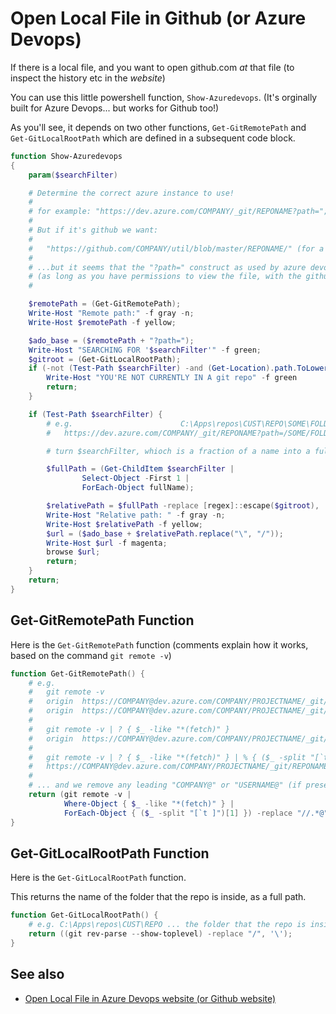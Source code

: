 # Open Local File in Github (or Azure Devops)

If there is a local file, and you want to open github.com *at* that file (to inspect the history etc in the *website*)

You can use this little powershell function, `Show-Azuredevops`. (It's orginally built for Azure Devops... but works for Github too!)

As you'll see, it depends on two other functions, `Get-GitRemotePath` and `Get-GitLocalRootPath` which are defined in a subsequent code block.

```powershell
function Show-Azuredevops
{
	param($searchFilter)

    # Determine the correct azure instance to use!
	#
	# for example: "https://dev.azure.com/COMPANY/_git/REPONAME?path="; (for a given `COMPANY/REPONAME`)
	#
    # But if it's github we want:
	#
    #   "https://github.com/COMPANY/util/blob/master/REPONAME/" (for a given `COMPANY/REPONAME`)
	#
    # ...but it seems that the "?path=" construct as used by azure devops, gets redirected correctly for Github anyway!
    # (as long as you have permissions to view the file, with the github user of the browser that opens)
	#

    $remotePath = (Get-GitRemotePath);
    Write-Host "Remote path:" -f gray -n;
    Write-Host $remotePath -f yellow;

    $ado_base = ($remotePath + "?path=");
    Write-Host "SEARCHING FOR '$searchFilter'" -f green;
    $gitroot = (Get-GitLocalRootPath);
    if (-not (Test-Path $searchFilter) -and (Get-Location).path.ToLowerInvariant() -notlike "$gitroot*") {
        Write-Host "YOU'RE NOT CURRENTLY IN A git repo" -f green
        return;
    }

    if (Test-Path $searchFilter) {
        # e.g.                        C:\Apps\repos\CUST\REPO\SOME\FOLDER\SUBFOLDER\FILENAME.EXT which maps to:
        #   https://dev.azure.com/COMPANY/_git/REPONAME?path=/SOME/FOLDER/SUBFOLDER/FILENAME.EXT

        # turn $searchFilter, whioch is a fraction of a name into a full path....

        $fullPath = (Get-ChildItem $searchFilter |
                Select-Object -First 1 |
                ForEach-Object fullName);

        $relativePath = $fullPath -replace [regex]::escape($gitroot), '' # remove root path -- case-insensitive
        Write-Host "Relative path: " -f gray -n;
        Write-Host $relativePath -f yellow;
        $url = ($ado_base + $relativePath.replace("\", "/"));
        Write-Host $url -f magenta;
        browse $url;
        return;
    }
    return;
}
```

## Get-GitRemotePath Function

Here is the `Get-GitRemotePath` function (comments explain how it works, based on the command `git remote -v`)

```powershell
function Get-GitRemotePath() {
    # e.g.
    #   git remote -v
    #   origin  https://COMPANY@dev.azure.com/COMPANY/PROJECTNAME/_git/REPONAME (fetch)
    #   origin  https://COMPANY@dev.azure.com/COMPANY/PROJECTNAME/_git/REPONAME (push)
    #
    #   git remote -v | ? { $_ -like "*(fetch)" }
    #   origin  https://COMPANY@dev.azure.com/COMPANY/PROJECTNAME/_git/REPONAME (fetch)
    #
    #   git remote -v | ? { $_ -like "*(fetch)" } | % { ($_ -split "[`t ]")[1]}
    #   https://COMPANY@dev.azure.com/COMPANY/PROJECTNAME/_git/REPONAME
    #
    # ... and we remove any leading "COMPANY@" or "USERNAME@" (if present)...
    return (git remote -v |
            Where-Object { $_ -like "*(fetch)" } |
            ForEach-Object { ($_ -split "[`t ]")[1] }) -replace "//.*@", "//";
}
```


## Get-GitLocalRootPath Function

Here is the `Get-GitLocalRootPath` function.

This returns the name of the folder that the repo is inside, as a full path.


```powershell
function Get-GitLocalRootPath() {
    # e.g. C:\Apps\repos\CUST\REPO ... the folder that the repo is inside.
    return ((git rev-parse --show-toplevel) -replace "/", '\');
}
```



## See also

- [Open Local File in Azure Devops website (or Github website)](../azure_devops/open_local_file_in_azure_devops.md)